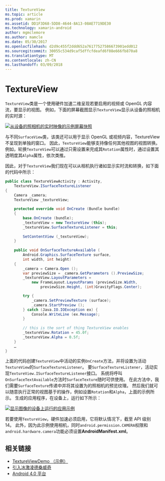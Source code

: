 ```yaml
---
title: TextureView
ms.topic: article
ms.prod: xamarin
ms.assetid: DD1F3D68-5DD8-4644-8A13-08AE7719DE30
ms.technology: xamarin-android
author: mgmclemore
ms.author: mamcle
ms.date: 05/30/2017
ms.openlocfilehash: d2d9c455f2ddd652a76177527586673901edd012
ms.sourcegitcommit: 30055c534d9caf5dffcfdeafd6f08e666fb870a8
ms.translationtype: MT
ms.contentlocale: zh-CN
ms.lasthandoff: 03/09/2018
---
```

# <a name="textureview"></a>TextureView

`TextureView`类是一个使用硬件加速二维呈现若要启用的视频或 OpenGL 内容流，要显示的视图。 例如，下面的屏幕截图显示`TextureView`显示从设备的照相机的实时源：

[![从设备的照相机的实时映像的示例屏幕快照](texture-view-images/22-textureviewcamera.png)](texture-view-images/22-textureviewcamera.png#lightbox)

与不同`SurfaceView`类，该类还可以用于显示 OpenGL 或视频内容，TextureView 不呈现到单独的窗口。
因此，`TextureView`能够支持像任何其他视图的视图转换。 例如，轮换`TextureView`可以通过只需设置来完成其`Rotation`属性时，通过设置其透明度其`Alpha`属性，依次类推。

因此，对于`TextureView`我们现在可以从相机执行诸如显示实时流和转换，如下面的代码中所示：

```csharp
public class TextureViewActivity : Activity,
    TextureView.ISurfaceTextureListener
{
    Camera _camera;
    TextureView _textureView;
       
    protected override void OnCreate (Bundle bundle)
    {
        base.OnCreate (bundle);
        _textureView = new TextureView (this);
        _textureView.SurfaceTextureListener = this;
           
        SetContentView (_textureView);
    }
       
    public void OnSurfaceTextureAvailable (
        Android.Graphics.SurfaceTexture surface,
        int width, int height)
    {
        _camera = Camera.Open ();
        var previewSize = _camera.GetParameters ().PreviewSize;
        _textureView.LayoutParameters =
            new FrameLayout.LayoutParams (previewSize.Width,
                previewSize.Height, (int)GravityFlags.Center);

        try {
            _camera.SetPreviewTexture (surface);
            _camera.StartPreview ();
        } catch (Java.IO.IOException ex) {
            Console.WriteLine (ex.Message);
        }
           
        // this is the sort of thing TextureView enables
        _textureView.Rotation = 45.0f;
        _textureView.Alpha = 0.5f;
    }
    …
}
```

上面的代码创建`TextureView`中活动的实例`OnCreate`方法，并将设置为活动`TextureView`的`SurfaceTextureListener`。 要`SurfaceTextureListener`，活动实现`TextureView.ISurfaceTextureListener`接口。 系统将呼叫`OnSurfaceTextAvailable`方法时`SurfaceTexture`随时可供使用。 在此方法中，我们需要`SurfaceTexture`传递中并将其设置为的照相机的预览纹理。 然后我们就可以随意执行正常的视图基于的操作，例如设置`Rotation`和`Alpha`，上面的示例所示。 生成的应用程序，在设备上，运行如下所示：

[![显示图像的设备上运行的应用示例](texture-view-images/17-textureviewdemo.png)](texture-view-images/17-textureviewdemo.png#lightbox)

若要使用`TextureView`，硬件加速必须启用，它将默认情况下，截至 API 级别 14。 此外，因为此示例使用相机，同时`android.permission.CAMERA`权限和`android.hardware.camera`功能必须设置**AndroidManifest.xml**。



## <a name="related-links"></a>相关链接

- [TextureViewDemo （示例）](https://developer.xamarin.com/samples/monodroid/TextureViewDemo/)
- [引入冰激凌德桑威奇](http://www.android.com/about/ice-cream-sandwich/)
- [Android 4.0 平台](http://developer.android.com/sdk/android-4.0.html)
